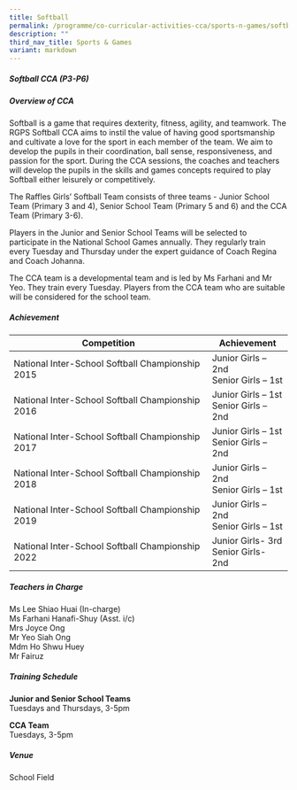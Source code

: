 ```yaml
---
title: Softball
permalink: /programme/co-curricular-activities-cca/sports-n-games/softball/
description: ""
third_nav_title: Sports & Games
variant: markdown
---
```

##### **Softball CCA (P3-P6)**

##### **Overview of CCA**

Softball is a game that requires dexterity, fitness, agility, and teamwork. The RGPS Softball CCA aims to instil the value of having good sportsmanship and cultivate a love for the sport in each member of the team. We aim to develop the pupils in their coordination, ball sense, responsiveness, and passion for the sport. During the CCA sessions, the coaches and teachers will develop the pupils in the skills and games concepts required to play Softball either leisurely or competitively. 

The Raffles Girls’ Softball Team consists of three teams - Junior School Team (Primary 3 and 4), Senior School Team (Primary 5 and 6) and the CCA Team (Primary 3-6).

Players in the Junior and Senior School Teams will be selected to participate in the National School Games annually. They regularly train every Tuesday and Thursday under the expert guidance of Coach Regina and Coach Johanna.

The CCA team is a developmental team and is led by Ms Farhani and Mr Yeo. They train every Tuesday. Players from the CCA team who are suitable will be considered for the school team.

##### **Achievement**

|Competition| Achievement|
|------------|----------------|
|National Inter-School Softball Championship 2015|	Junior Girls – 2nd<br>Senior Girls – 1st|
|National Inter-School Softball Championship 2016|	Junior Girls – 1st<br>Senior Girls – 2nd|
|National Inter-School Softball Championship 2017|	Junior Girls – 1st<br>Senior Girls – 2nd|
|National Inter-School Softball Championship 2018|	Junior Girls – 2nd<br>Senior Girls – 1st|
|National Inter-School Softball Championship 2019|	Junior Girls – 2nd<br>Senior Girls – 1st|
|National Inter-School Softball Championship 2022|	Junior Girls- 3rd<br>Senior Girls- 2nd|

##### **Teachers in Charge**

Ms Lee Shiao Huai (In-charge)<br>
Ms Farhani Hanafi-Shuy (Asst. i/c)<br>
Mrs Joyce Ong<br>
Mr Yeo Siah Ong<br>
Mdm Ho Shwu Huey<br>
Mr Fairuz

##### **Training Schedule**

**Junior and Senior School Teams**<br>Tuesdays and Thursdays, 3-5pm

**CCA Team**<br>Tuesdays, 3-5pm

##### **Venue**
School Field